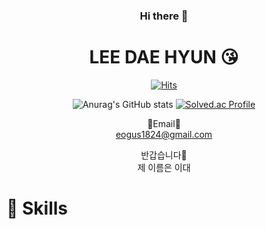   
  <div align=center>
  



  ### Hi there 👋
  
  # LEE DAE HYUN 😘

  [![Hits](https://hits.seeyoufarm.com/api/count/incr/badge.svg?url=https%3A%2F%2Fgithub.com%2Feogus4658&count_bg=%2318C778&title_bg=%230F9056&icon=&icon_color=%23A3BC29&title=hits&edge_flat=false)](https://hits.seeyoufarm.com)
  
  ![Anurag's GitHub stats](https://github-readme-stats.vercel.app/api?username=eogus4658&theme=dark&show_icons=true)
  [![Solved.ac
Profile](http://mazassumnida.wtf/api/v2/generate_badge?boj=eogus4658)](https://solved.ac/eogus4658)

  📧Email📧<br>eogus1824@gmail.com
  
  반갑습니다👊<br>제 이름은 이대
  </div>


  # 💪 Skills
  

<!--
**eogus4658/eogus4658** is a ✨ _special_ ✨ repository because its `README.md` (this file) appears on your GitHub profile.

Here are some ideas to get you started:

- 🔭 I’m currently working on ...
- 🌱 I’m currently learning ...
- 👯 I’m looking to collaborate on ...
- 🤔 I’m looking for help with ...
- 💬 Ask me about ...
- 📫 How to reach me: ...
- 😄 Pronouns: ...
- ⚡ Fun fact: ...
-->
